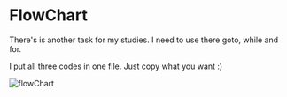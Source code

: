 # FlowChart
There's is another task for my studies. I need to use there goto, while and for.

I put all three codes in one file. Just copy what you want :)

![flowChart](https://user-images.githubusercontent.com/115358036/205507110-eac826c7-d6f7-42cb-bba3-10b44e5e9001.png)

